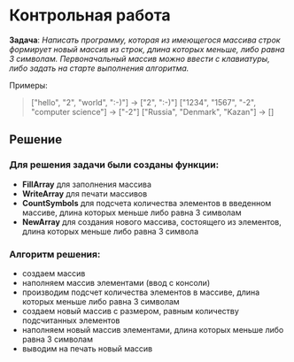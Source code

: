 # Контрольная работа

**Задача**: *Написать программу, которая из имеющегося массива строк формирует новый массив из строк, длина которых меньше, либо равна 3 символам. Первоначальный массив можно ввести с клавиатуры, либо задать на старте выполнения алгоритма.*

Примеры:

>["hello", "2", "world", ":-)"] -> ["2", ":-)"]
>["1234", "1567", "-2", "computer science"] -> ["-2"]
>["Russia", "Denmark", "Kazan"] -> []

## Решение

### Для решения задачи были созданы функции:
- **FillArray** для заполнения массива
- **WriteArray** для печати массивов
- **CountSymbols** для подсчета количества элементов в введенном массиве, длина которых меньше либо равна 3 символам
- **NewArray** для создания нового массива, состоящего из элементов, длина которых меньше либо равна 3 символа

### Алгоритм решения:
- создаем массив
- наполняем массив элементами (ввод с консоли)
- производим подсчет количества элементов в массиве, длина которых меньше либо равна 3 символам
- создаем новый массив с размером, равным количеству подсчитанных элементов
- наполняем новый массив элементами, длина которых меньше либо равна 3 символам
- выводим на печать новый массив